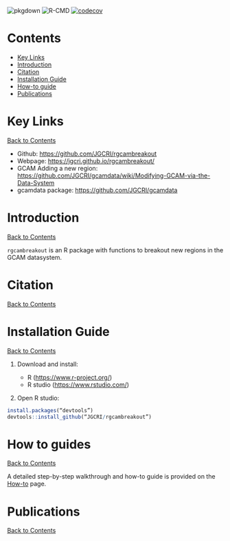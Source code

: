 <!-- badges: start -->
![pkgdown](https://github.com/JGCRI/rgcambreakout/workflows/pkgdown/badge.svg)
![R-CMD](https://github.com/JGCRI/rgcambreakout/workflows/R-CMD/badge.svg)
[![codecov](https://codecov.io/gh/JGCRI/rgcambreakout/branch/main/graph/badge.svg?token=G36I8JU3HR)](https://codecov.io/gh/JGCRI/rgcambreakout)
<!-- badges: end -->

<!-- ------------------------>
<!-- ------------------------>
# <a name="Contents"></a>Contents
<!-- ------------------------>
<!-- ------------------------>

- [Key Links](#KeyLinks)
- [Introduction](#Introduction)
- [Citation](#Citation)
- [Installation Guide](#InstallGuide)
- [How-to guide](#howto) 
- [Publications](#Publications)

<!-- ------------------------>
<!-- ------------------------>
# <a name="KeyLinks"></a>Key Links
<!-- ------------------------>
<!-- ------------------------>

[Back to Contents](#Contents)

- Github: https://github.com/JGCRI/rgcambreakout
- Webpage: https://jgcri.github.io/rgcambreakout/
- GCAM Adding a new region: https://github.com/JGCRI/gcamdata/wiki/Modifying-GCAM-via-the-Data-System
- gcamdata package: https://github.com/JGCRI/gcamdata

  
<!-- ------------------------>
<!-- ------------------------>
# <a name="Introduction"></a>Introduction
<!-- ------------------------>
<!-- ------------------------>

[Back to Contents](#Contents)

`rgcambreakout` is an R package with functions to breakout new regions in the GCAM datasystem.


<!-- ------------------------>
<!-- ------------------------>
# <a name="Citation"></a>Citation
<!-- ------------------------>
<!-- ------------------------>

[Back to Contents](#Contents)


<!-- ------------------------>
<!-- ------------------------>
# <a name="InstallGuide"></a>Installation Guide
<!-- ------------------------>
<!-- ------------------------>

[Back to Contents](#Contents)

1. Download and install:
    - R (https://www.r-project.org/)
    - R studio (https://www.rstudio.com/)  
    
    
2. Open R studio:

```r
install.packages(“devtools”)
devtools::install_github(“JGCRI/rgcambreakout”)
```

<!-- ------------------------>
<!-- ------------------------>
# <a name="keyfunctions"></a> How to guides
<!-- ------------------------>
<!-- ------------------------>

[Back to Contents](#Contents)

A detailed step-by-step walkthrough and how-to guide is provided on the [How-to](https://jgcri.github.io/rgcambreakout/articles/breakout.html) page. 


<!-- ------------------------>
<!-- ------------------------>
# <a name="Publications"></a>Publications
<!-- ------------------------>
<!-- ------------------------>

[Back to Contents](#Contents)